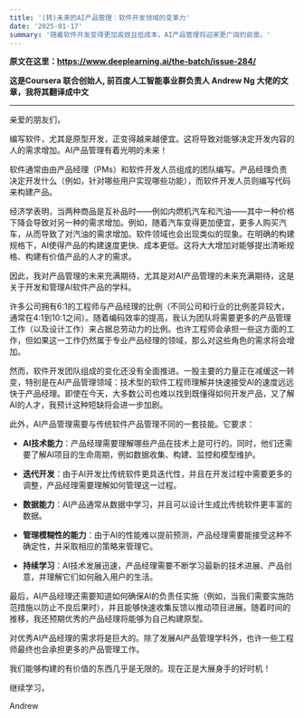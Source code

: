 ```yaml
---
title: '(转)未来的AI产品管理：软件开发领域的变革力'
date: '2025-01-17'
summary: '随着软件开发变得更加高效且低成本，AI产品管理将迎来更广阔的前景。'
---
```



**原文在这里：https://www.deeplearning.ai/the-batch/issue-284/**

**这是Coursera 联合创始人, 前百度人工智能事业群负责人 Andrew Ng 大佬的文章，我将其翻译成中文**


---

亲爱的朋友们，

编写软件，尤其是原型开发，正变得越来越便宜。这将导致对能够决定开发内容的人的需求增加。AI产品管理有着光明的未来！

软件通常由由产品经理（PMs）和软件开发人员组成的团队编写。产品经理负责决定开发什么（例如，针对哪些用户实现哪些功能），而软件开发人员则编写代码来构建产品。

经济学表明，当两种商品是互补品时——例如内燃机汽车和汽油——其中一种价格下降会导致对另一种的需求增加。例如，随着汽车变得更加便宜，更多人购买汽车，从而导致了对汽油的需求增加。软件领域也会出现类似的现象。在明确的构建规格下，AI使得产品的构建速度更快、成本更低。这将大大增加对能够提出清晰规格、构建有价值产品的人才的需求。

因此，我对产品管理的未来充满期待，尤其是对AI产品管理的未来充满期待，这是关于开发和管理AI软件产品的学科。

许多公司拥有6:1的工程师与产品经理的比例（不同公司和行业的比例差异较大，通常在4:1到10:1之间）。随着编码效率的提高，我认为团队将需要更多的产品管理工作（以及设计工作）来占据总劳动力的比例。也许工程师会承担一些这方面的工作，但如果这一工作仍然属于专业产品经理的领域，那么对这些角色的需求将会增加。

然而，软件开发团队组成的变化还没有全面推进。一股主要的力量正在减缓这一转变，特别是在AI产品管理领域：技术型的软件工程师理解并快速接受AI的速度远远快于产品经理。即使在今天，大多数公司也难以找到既懂得如何开发产品，又了解AI的人才，我预计这种短缺将会进一步加剧。

此外，AI产品管理需要与传统软件产品管理不同的一套技能。它要求：

- **AI技术能力**：产品经理需要理解哪些产品在技术上是可行的。同时，他们还需要了解AI项目的生命周期，例如数据收集、构建、监控和模型维护。

- **迭代开发**：由于AI开发比传统软件更具迭代性，并且在开发过程中需要更多的调整，产品经理需要理解如何管理这一过程。

- **数据能力**：AI产品通常从数据中学习，并且可以设计生成比传统软件更丰富的数据。

- **管理模糊性的能力**：由于AI的性能难以提前预测，产品经理需要能接受这种不确定性，并采取相应的策略来管理它。

- **持续学习**：AI技术发展迅速，产品经理需要不断学习最新的技术进展、产品创意，并理解它们如何融入用户的生活。

最后，AI产品经理还需要知道如何确保AI的负责任实施（例如，当我们需要实施防范措施以防止不良后果时），并且能够快速收集反馈以推动项目进展。随着时间的推移，我还预期优秀的产品经理将能够为自己构建原型。

对优秀AI产品经理的需求将是巨大的。除了发展AI产品管理学科外，也许一些工程师最终也会承担更多的产品管理工作。

我们能够构建的有价值的东西几乎是无限的。现在正是大展身手的好时机！

继续学习，

Andrew

